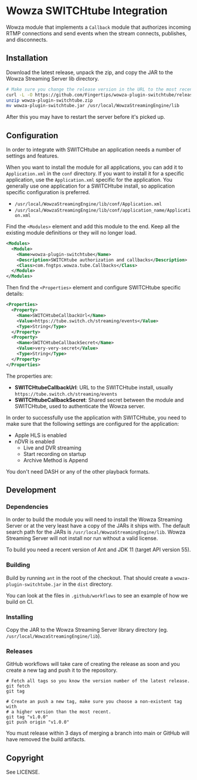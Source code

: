 # Wowza SWITCHtube Integration

Wowza module that implements a `Callback` module that authorizes incoming RTMP connections and send events when the stream connects, publishes, and disconnects.

## Installation

Download the latest release, unpack the zip, and copy the JAR to the Wowza Streaming Server lib directory.

```sh
# Make sure you change the release version in the URL to the most recent release.
curl -L -O https://github.com/Fingertips/wowza-plugin-switchtube/releases/download/v0.0.5/wowza-plugin-switchtube.zip
unzip wowza-plugin-switchtube.zip
mv wowza-plugin-switchtube.jar /usr/local/WowzaStreamingEngine/lib
```

After this you may have to restart the server before it's picked up.

## Configuration

In order to integrate with SWITCHtube an application needs a number of settings and features.

When you want to install the module for all applications, you can add it to `Application.xml` in the `conf` directory. If you want to install it for a specific application, use the `Application.xml` specific for the application. You generally use one application for a SWITCHtube install, so application specific configuration is preferred.

* `/usr/local/WowzaStreamingEngine/lib/conf/Application.xml`
* `/usr/local/WowzaStreamingEngine/lib/conf/application_name/Application.xml`

Find the `<Modules>` element and add this module to the end. Keep all the existing module definitions or they will no longer load.

```xml
<Modules>
  <Module>
    <Name>wowza-plugin-switchtube</Name>
    <Description>SWITCHtube authorization and callbacks</Description>
    <Class>com.fngtps.wowza.tube.Callbacks</Class>
  </Module>
</Modules>
```

Then find the `<Properties>` element and configure SWITCHtube specific details:

```xml
<Properties>
  <Property>
    <Name>SWITCHtubeCallbackUrl</Name>
    <Value>https://tube.switch.ch/streaming/events</Value>
    <Type>String</Type>
  </Property>
  <Property>
    <Name>SWITCHtubeCallbackSecret</Name>
    <Value>very-very-secret</Value>
    <Type>String</Type>
  </Property>
</Properties>
```

The properties are:

* **SWITCHtubeCallbackUrl**: URL to the SWITCHtube install, usually `https://tube.switch.ch/streaming/events`
* **SWITCHtubeCallbackSecret**: Shared secret between the module and SWITCHtube, used to authenticate the Wowza server.

In order to successfully use the application with SWITCHtube, you need to make sure that the following settings are configured for the application:

* Apple HLS is enabled
* nDVR is enabled
    * Live and DVR streaming
    * Start recording on startup
    * Archive Method is Append

You don't need DASH or any of the other playback formats.

## Development

### Dependencies

In order to build the module you will need to install the Wowza Streaming Server or at the very least have a copy of the JARs it ships with. The default search path for the JARs is `/usr/local/WowzaStreamingEngine/lib`. Wowza Streaming Server will not install nor run without a valid license.

To build you need a recent version of Ant and JDK 11 (target API version 55).

### Building

Build by running `ant` in the root of the checkout. That should create a `wowza-plugin-switchtube.jar` in the `dist` directory.

You can look at the files in `.github/workflows` to see an example of how we build on CI.

### Installing

Copy the JAR to the Wowza Streaming Server library directory (eg. `/usr/local/WowzaStreamingEngine/lib`).

### Releases

GitHub workflows will take care of creating the release as soon and you create a new tag and push it to the repository.

```
# Fetch all tags so you know the version number of the latest release.
git fetch
git tag

# Create an push a new tag, make sure you choose a non-existent tag with
# a higher version than the most recent.
git tag "v1.0.0"
git push origin "v1.0.0"
```

You must release within 3 days of merging a branch into main or GitHub will have removed the build artifacts.

## Copyright

See LICENSE.
